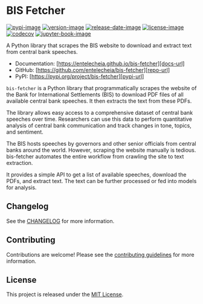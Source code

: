 # BIS Fetcher

[![pypi-image]][pypi-url]
[![version-image]][release-url]
[![release-date-image]][release-url]
[![license-image]][license-url]
[![codecov][codecov-image]][codecov-url]
[![jupyter-book-image]][docs-url]

<!-- Links: -->
[codecov-image]: https://codecov.io/gh/entelecheia/bis-fetcher/branch/main/graph/badge.svg?token=NfDlYO8LNh
[codecov-url]: https://codecov.io/gh/entelecheia/bis-fetcher
[pypi-image]: https://img.shields.io/pypi/v/bis-fetcher
[license-image]: https://img.shields.io/github/license/entelecheia/bis-fetcher
[license-url]: https://github.com/entelecheia/bis-fetcher/blob/main/LICENSE
[version-image]: https://img.shields.io/github/v/release/entelecheia/bis-fetcher?sort=semver
[release-date-image]: https://img.shields.io/github/release-date/entelecheia/bis-fetcher
[release-url]: https://github.com/entelecheia/bis-fetcher/releases
[jupyter-book-image]: https://jupyterbook.org/en/stable/_images/badge.svg

[repo-url]: https://github.com/entelecheia/bis-fetcher
[pypi-url]: https://pypi.org/project/bis-fetcher
[docs-url]: https://entelecheia.github.io/bis-fetcher
[changelog]: https://github.com/entelecheia/bis-fetcher/blob/main/CHANGELOG.md
[contributing guidelines]: https://github.com/entelecheia/bis-fetcher/blob/main/CONTRIBUTING.md
<!-- Links: -->

A Python library that scrapes the BIS website to download and extract text from central bank speeches.

- Documentation: [https://entelecheia.github.io/bis-fetcher][docs-url]
- GitHub: [https://github.com/entelecheia/bis-fetcher][repo-url]
- PyPI: [https://pypi.org/project/bis-fetcher][pypi-url]

`bis-fetcher` is a Python library that programmatically scrapes the website of the Bank for International Settlements (BIS) to download PDF files of all available central bank speeches. It then extracts the text from these PDFs.

The library allows easy access to a comprehensive dataset of central bank speeches over time. Researchers can use this data to perform quantitative analysis of central bank communication and track changes in tone, topics, and sentiment.

The BIS hosts speeches by governors and other senior officials from central banks around the world. However, scraping the website manually is tedious. bis-fetcher automates the entire workflow from crawling the site to text extraction.

It provides a simple API to get a list of available speeches, download the PDFs, and extract text. The text can be further processed or fed into models for analysis.

## Changelog

See the [CHANGELOG] for more information.

## Contributing

Contributions are welcome! Please see the [contributing guidelines] for more information.

## License

This project is released under the [MIT License][license-url].
